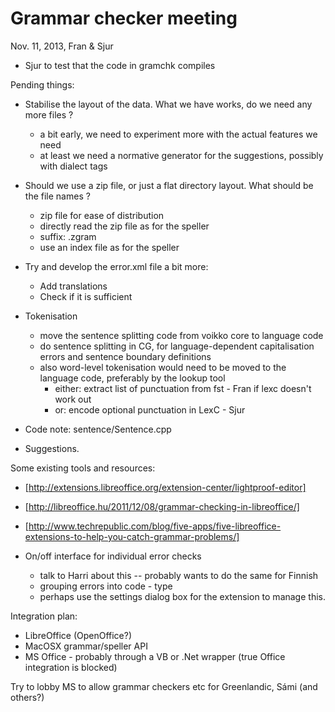 # Grammar checker meeting

Nov. 11, 2013, Fran & Sjur

* Sjur to test that the code in gramchk compiles

Pending things:

* Stabilise the layout of the data. What we have works, do we need any more files ?
    - a bit early, we need to experiment more with the actual features we need
    - at least we need a normative generator for the suggestions, possibly with dialect tags
* Should we use a zip file, or just a flat directory layout. What should be the file names ?
    - zip file for ease of distribution
    - directly read the zip file as for the speller
    - suffix: .zgram
    - use an index file as for the speller

* Try and develop the error.xml file a bit more:
    - Add translations
    - Check if it is sufficient

* Tokenisation
    - move the sentence splitting code from voikko core to language code
    - do sentence splitting in CG, for language-dependent capitalisation errors and sentence boundary definitions
    - also word-level tokenisation would need to be moved to the language code, preferably by the lookup tool
        - either: extract list of punctuation from fst - Fran if lexc doesn't work out
        - or: encode optional punctuation in LexC - Sjur

* Code note: sentence/Sentence.cpp

* Suggestions.

Some existing tools and resources:
* [http://extensions.libreoffice.org/extension-center/lightproof-editor]
* [http://libreoffice.hu/2011/12/08/grammar-checking-in-libreoffice/]
* [http://www.techrepublic.com/blog/five-apps/five-libreoffice-extensions-to-help-you-catch-grammar-problems/]

* On/off interface for individual error checks
    - talk to Harri about this -- probably wants to do the same for Finnish
    - grouping errors into code - type
    - perhaps use the settings dialog box for the extension to manage this.

Integration plan:
* LibreOffice (OpenOffice?)
* MacOSX grammar/speller API
* MS Office - probably through a VB or .Net wrapper (true Office integration is blocked)

Try to lobby MS to allow grammar checkers etc for Greenlandic, Sámi (and others?)
